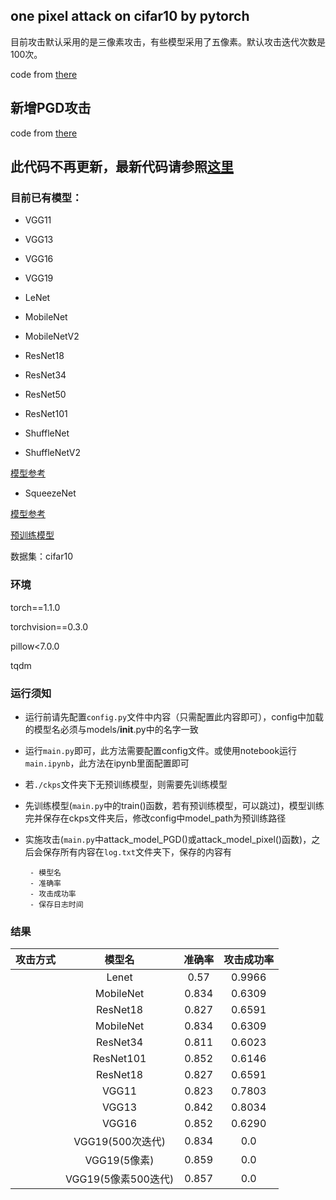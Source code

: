 ## one pixel attack on cifar10 by pytorch

目前攻击默认采用的是三像素攻击，有些模型采用了五像素。默认攻击迭代次数是100次。

code from [there](https://github.com/DebangLi/one-pixel-attack-pytorch)

## 新增PGD攻击

code from [there](https://github.com/wanglouis49/pytorch-adversarial_box)


## 此代码不再更新，最新代码请参照[这里](https://github.com/zhhiyuan/pretrain-model-attack)

### 目前已有模型：

- VGG11

- VGG13

- VGG16

- VGG19

- LeNet

- MobileNet

- MobileNetV2

- ResNet18

- ResNet34

- ResNet50

- ResNet101

- ShuffleNet

- ShuffleNetV2

[模型参考](https://github.com/kuangliu/pytorch-cifar)

- SqueezeNet

[模型参考](https://github.com/gsp-27/pytorch_Squeezenet)


[预训练模型](https://github.com/zhhiyuan/Pixel-Attack/releases)

数据集：cifar10



### 环境

torch==1.1.0

torchvision==0.3.0

pillow<7.0.0

tqdm

### 运行须知

- 运行前请先配置`config.py`文件中内容（只需配置此内容即可），config中加载的模型名必须与models/__init__.py中的名字一致

- 运行`main.py`即可，此方法需要配置config文件。或使用notebook运行`main.ipynb`，此方法在ipynb里面配置即可

- 若`./ckps`文件夹下无预训练模型，则需要先训练模型

- 先训练模型(`main.py`中的train()函数，若有预训练模型，可以跳过)，模型训练完并保存在ckps文件夹后，修改config中model_path为预训练路径

- 实施攻击(`main.py`中attack_model_PGD()或attack_model_pixel()函数)，之后会保存所有内容在`log.txt`文件夹下，保存的内容有
       
       - 模型名
       - 准确率
       - 攻击成功率
       - 保存日志时间

### 结果

| 攻击方式 | 模型名 | 准确率 | 攻击成功率 |
| :------: | :------: | :------: |:------: |
|| Lenet | 0.57 | 0.9966 |
|| MobileNet | 0.834 | 0.6309 |
|| ResNet18 | 0.827 | 0.6591 |
|| MobileNet | 0.834 | 0.6309 |
|| ResNet34 | 0.811 | 0.6023 |
|| ResNet101 | 0.852 | 0.6146 |
|| ResNet18 | 0.827 | 0.6591 |
|| VGG11 | 0.823 | 0.7803 |
|| VGG13 | 0.842 | 0.8034 |
|| VGG16 | 0.852 | 0.6290 |
|| VGG19(500次迭代) | 0.834 | 0.0 |
|| VGG19(5像素) | 0.859 | 0.0 |
|| VGG19(5像素500迭代) | 0.857 | 0.0 |